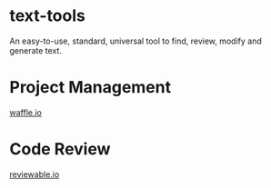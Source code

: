 # text-tools

An easy-to-use, standard, universal tool to find, review, modify and generate text.

# Project Management

[waffle.io](//waffle.io/richrdkng/text-tools)

# Code Review

[reviewable.io](//reviewable.io/reviews/richrdkng/text-tools)
